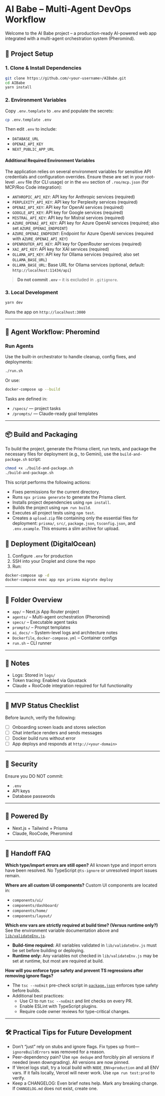 # AI Babe – Multi-Agent DevOps Workflow

Welcome to the AI Babe project – a production-ready AI-powered web app integrated with a multi-agent orchestration system (Pheromind).

## 🔧 Project Setup

### 1. Clone & Install Dependencies
```bash
git clone https://github.com/<your-username>/AIBabe.git
cd AIBabe
yarn install
```

### 2. Environment Variables
Copy `.env.template` to `.env` and populate the secrets:
```bash
cp .env.template .env
```
Then edit `.env` to include:

- `DATABASE_URL`
- `OPENAI_API_KEY`
- `NEXT_PUBLIC_APP_URL`

#### Additional Required Environment Variables

The application relies on several environment variables for sensitive API credentials and configuration overrides. Ensure these are set in your root-level `.env` file (for CLI usage) or in the `env` section of `.roo/mcp.json` (for MCP/Roo Code integration):

- `ANTHROPIC_API_KEY`: API key for Anthropic services (required)
- `PERPLEXITY_API_KEY`: API key for Perplexity services (required)
- `OPENAI_API_KEY`: API key for OpenAI services (required)
- `GOOGLE_API_KEY`: API key for Google services (required)
- `MISTRAL_API_KEY`: API key for Mistral services (required)
- `AZURE_OPENAI_API_KEY`: API key for Azure OpenAI services (required; also set `AZURE_OPENAI_ENDPOINT`)
- `AZURE_OPENAI_ENDPOINT`: Endpoint for Azure OpenAI services (required with `AZURE_OPENAI_API_KEY`)
- `OPENROUTER_API_KEY`: API key for OpenRouter services (required)
- `XAI_API_KEY`: API key for XAI services (required)
- `OLLAMA_API_KEY`: API key for Ollama services (required; also set `OLLAMA_BASE_URL`)
- `OLLAMA_BASE_URL`: Base URL for Ollama services (optional, default: `http://localhost:11434/api`)

> **Do not commit `.env`** – it is excluded in `.gitignore`.

### 3. Local Development
```bash
yarn dev
```
Runs the app on `http://localhost:3000`

---

## 🚀 Agent Workflow: Pheromind

### Run Agents
Use the built-in orchestrator to handle cleanup, config fixes, and deployments:

```bash
./run.sh
```

Or use:
```bash
docker-compose up --build
```

Tasks are defined in:
- `/specs/` — project tasks
- `/prompts/` — Claude-ready goal templates

---

## 📦 Build and Packaging

To build the project, generate the Prisma client, run tests, and package the necessary files for deployment (e.g., to Gemini), use the `build-and-package.sh` script:

```bash
chmod +x ./build-and-package.sh
./build-and-package.sh
```

This script performs the following actions:
- Fixes permissions for the current directory.
- Runs `npx prisma generate` to generate the Prisma client.
- Installs project dependencies using `npm install`.
- Builds the project using `npm run build`.
- Executes all project tests using `npm test`.
- Creates a `upload.zip` file containing only the essential files for deployment: `prisma/`, `src/`, `package.json`, `tsconfig.json`, and `.env.example`. This ensures a slim archive for upload.

## 🚀 Deployment (DigitalOcean)

1. Configure `.env` for production
2. SSH into your Droplet and clone the repo
3. Run:
```bash
docker-compose up -d
docker-compose exec app npx prisma migrate deploy
```

---

## 📁 Folder Overview

- `app/` – Next.js App Router project
- `agents/` – Multi-agent orchestration (Pheromind)
- `specs/` – Executable agent tasks
- `prompts/` – Prompt templates
- `ai_docs/` – System-level logs and architecture notes
- `Dockerfile`, `docker-compose.yml` – Container configs
- `run.sh` – CLI runner

---

## 🧠 Notes

- Logs: Stored in `logs/`
- Token tracing: Enabled via Gpustack
- Claude + RooCode integration required for full functionality

---

## 🧪 MVP Status Checklist
Before launch, verify the following:
- [ ] Onboarding screen loads and stores selection
- [ ] Chat interface renders and sends messages
- [ ] Docker build runs without error
- [ ] App deploys and responds at `http://<your-domain>`

---

## 🔐 Security
Ensure you DO NOT commit:
- `.env`
- API keys
- Database passwords

---

## 🙌 Powered By
- Next.js + Tailwind + Prisma
- Claude, RooCode, Pheromind

---

## 🤝 Handoff FAQ

**Which type/import errors are still open?**
All known type and import errors have been resolved. No TypeScript `@ts-ignore` or unresolved import issues remain.

**Where are all custom UI components?**
Custom UI components are located in:
- `components/ui/`
- `components/dashboard/`
- `components/home/`
- `components/layout/`

**Which env vars are strictly required at build time? (Versus runtime only?)**
See the environment variable documentation above and [`lib/validateEnv.js`](lib/validateEnv.js).
- **Build-time required:** All variables validated in `lib/validateEnv.js` must be set before building or deploying.
- **Runtime only:** Any variables not checked in `lib/validateEnv.js` may be set at runtime, but most are required at build.

**How will you enforce type safety and prevent TS regressions after removing ignore flags?**
- The `tsc --noEmit` pre-check script in [`package.json`](package.json) enforces type safety before builds.
- Additional best practices:
  - Use CI to run `tsc --noEmit` and lint checks on every PR.
  - Enable ESLint with TypeScript plugins.
  - Require code owner reviews for type-critical changes.

---

## 🛠️ Practical Tips for Future Development

- Don’t “just” rely on stubs and ignore flags. Fix types up front—`ignoreBuildErrors` was removed for a reason.
- Peer-dependency pain? Use `npm dedupe` and forcibly pin all versions if needed (even downgrading). All versions are now pinned.
- If Vercel logs stall, try a local build with `NODE_ENV=production` and all ENV vars. If it fails locally, Vercel will never work. Use `npm run test:prod` to verify.
- Keep a CHANGELOG: Even brief notes help. Mark any breaking change. If `CHANGELOG.md` does not exist, create one.
